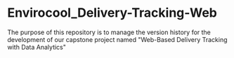 # Envirocool_Delivery-Tracking-Web
The purpose of this repository is to manage the version history for the development of our capstone project named "Web-Based Delivery Tracking with Data Analytics"
